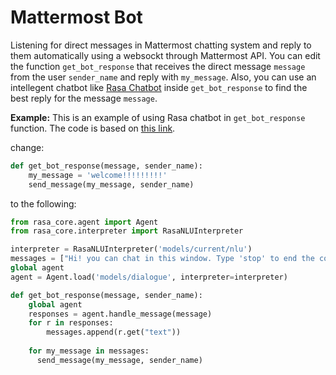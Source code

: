# Mattermost Bot
Listening for direct messages in Mattermost chatting system and reply to them automatically using a websockt through Mattermost API. You can edit the function `get_bot_response` that receives the direct message `message` from the user `sender_name` and reply with `my_message`. Also, you can use an intellegent chatbot like [Rasa Chatbot](https://rasa.com/) inside `get_bot_response` to find the best reply for the message `message`.

**Example:**
This is an example of using Rasa chatbot in `get_bot_response` function. The code is based on [this link](https://rasa.com/docs/core/quickstart/#id3).

change:
```python
def get_bot_response(message, sender_name):
    my_message = 'welcome!!!!!!!!!'
    send_message(my_message, sender_name)
```
to the following:
```python
from rasa_core.agent import Agent
from rasa_core.interpreter import RasaNLUInterpreter

interpreter = RasaNLUInterpreter('models/current/nlu')
messages = ["Hi! you can chat in this window. Type 'stop' to end the conversation."]
global agent
agent = Agent.load('models/dialogue', interpreter=interpreter)

def get_bot_response(message, sender_name):
    global agent
    responses = agent.handle_message(message)
    for r in responses:
        messages.append(r.get("text"))
    
    for my_message in messages:
      send_message(my_message, sender_name)
```
